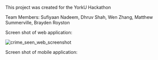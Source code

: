 This project was created for the YorkU Hackathon

Team Members:
  Sufiyaan Nadeem,
  Dhruv Shah,
  Wen Zhang,
  Matthew Summerville,
  Brayden Royston
  
  
  Screen shot of web application:
  
  ![crime_seen_web_screenshot](https://user-images.githubusercontent.com/42727015/51572011-06298480-1e72-11e9-83b0-160c700c4da0.PNG)
 
 Screen shot of mobile application:
 
 
